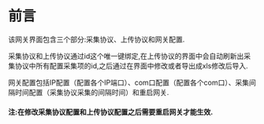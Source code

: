 # 前言

该网关界面包含三个部分:采集协议、上传协议和网关配置.

采集协议和上传协议通过id这个唯一键绑定,在上传协议的界面中会自动刷新出采集协议中所有配置采集项的id,之后通过在界面中修改或者导出成xls修改后导入.

网关配置包括IP配置（配置各个IP端口）、com口配置（配置各个com口）、采集间隔时间配置（采集协议采集的间隔时间）和重启网关.

#### 注:在修改采集协议配置和上传协议配置之后需要重启网关才能生效.



